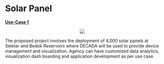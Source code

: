 # Solar Panel

**<u>Use-Case 1</u>**

<div align=center>
<img src="./images/usecase/uc3.png"/>
</div>
 

The proposed project involves the deployment of 4,000 solar panels at Seletar and Bedok Reservoirs where DECADA will be used to provide device management and visualization. Agency can have customized data analytics, visualization dash boarding and application development as per use case